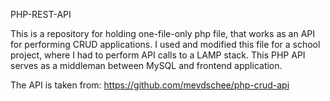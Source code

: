 PHP-REST-API

This is a repository for holding one-file-only php file, that works as an API for performing CRUD applications. I used and modified this file for a school project, where I had to perform API calls to a LAMP stack. This PHP API serves as a middleman between MySQL and frontend application.

The API is taken from: https://github.com/mevdschee/php-crud-api
